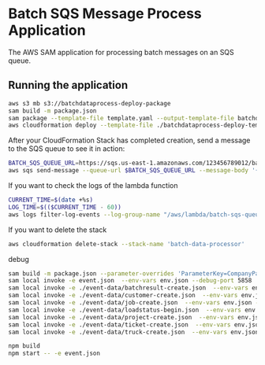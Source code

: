 # Batch SQS Message Process Application

The AWS SAM application for processing batch messages on an SQS queue.

## Running the application

```bash
aws s3 mb s3://batchdataprocess-deploy-package
sam build -m package.json
sam package --template-file template.yaml --output-template-file batchdataprocess-deploy-template.yaml --s3-bucket 'batchdataprocess-deploy-package'
aws cloudformation deploy --template-file ./batchdataprocess-deploy-template.yaml --stack-name batch-data-processor-eagle --capabilities CAPABILITY_IAM --parameter-overrides CompanyParameter=eagle
```

After your CloudFormation Stack has completed creation, send a message to the SQS queue to see it in action:

```bash
BATCH_SQS_QUEUE_URL=https://sqs.us-east-1.amazonaws.com/123456789012/batch-sqs-queue; \
aws sqs send-message --queue-url $BATCH_SQS_QUEUE_URL --message-body '{ "myMessage": "Hello SAM!" }'
```

If you want to check the logs of the lambda function

```bash
CURRENT_TIME=$(date +%s) 
LOG_TIME=$(($CURRENT_TIME - 60)) 
aws logs filter-log-events --log-group-name "/aws/lambda/batch-sqs-queue-process-eagle" --start-time $LOG_TIME
```

If you want to delete the stack

```bash
aws cloudformation delete-stack --stack-name 'batch-data-processor'
```

debug
```bash
sam build -m package.json --parameter-overrides 'ParameterKey=CompanyParameter,ParameterValue=eagle ParameterKey=UsernameParameter,ParameterValue=liuhongbo  ParameterKey=EnvironmentParameter,ParameterValue=prod'
sam local invoke -e event.json  --env-vars env.json --debug-port 5858
sam local invoke -e ./event-data/batchresult-create.json  --env-vars env.json --debug-port 5858
sam local invoke -e ./event-data/customer-create.json  --env-vars env.json --debug-port 5858
sam local invoke -e ./event-data/job-create.json  --env-vars env.json --debug-port 5858
sam local invoke -e ./event-data/loadstatus-begin.json  --env-vars env.json --debug-port 5858
sam local invoke -e ./event-data/project-create.json  --env-vars env.json --debug-port 5858
sam local invoke -e ./event-data/ticket-create.json  --env-vars env.json --debug-port 5858
sam local invoke -e ./event-data/truck-create.json  --env-vars env.json --debug-port 5858

npm build
npm start -- -e event.json
 ```
